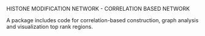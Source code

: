 HISTONE MODIFICATION NETWORK - CORRELATION BASED NETWORK

A package includes code for correlation-based construction, graph analysis and visualization top rank regions. 
